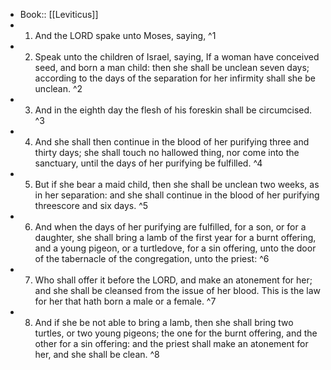 - Book:: [[Leviticus]]
- 1. And the LORD spake unto Moses, saying, ^1
- 2. Speak unto the children of Israel, saying, If a woman have conceived seed, and born a man child: then she shall be unclean seven days; according to the days of the separation for her infirmity shall she be unclean. ^2
- 3. And in the eighth day the flesh of his foreskin shall be circumcised. ^3
- 4. And she shall then continue in the blood of her purifying three and thirty days; she shall touch no hallowed thing, nor come into the sanctuary, until the days of her purifying be fulfilled. ^4
- 5. But if she bear a maid child, then she shall be unclean two weeks, as in her separation: and she shall continue in the blood of her purifying threescore and six days. ^5
- 6. And when the days of her purifying are fulfilled, for a son, or for a daughter, she shall bring a lamb of the first year for a burnt offering, and a young pigeon, or a turtledove, for a sin offering, unto the door of the tabernacle of the congregation, unto the priest: ^6
- 7. Who shall offer it before the LORD, and make an atonement for her; and she shall be cleansed from the issue of her blood. This is the law for her that hath born a male or a female. ^7
- 8. And if she be not able to bring a lamb, then she shall bring two turtles, or two young pigeons; the one for the burnt offering, and the other for a sin offering: and the priest shall make an atonement for her, and she shall be clean. ^8
